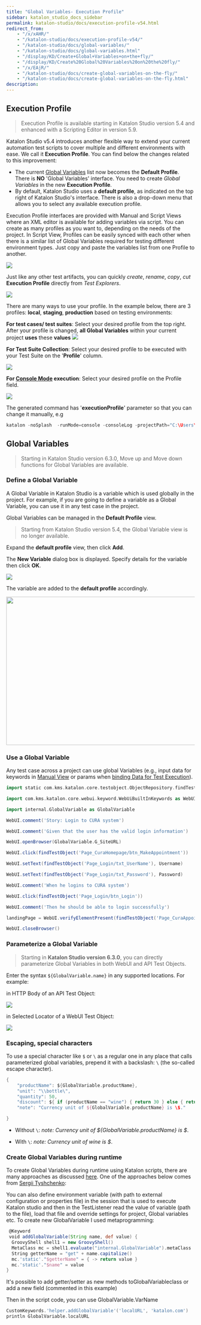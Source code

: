 ```yaml
---
title: "Global Variables- Execution Profile"
sidebar: katalon_studio_docs_sidebar
permalink: katalon-studio/docs/execution-profile-v54.html
redirect_from:
    - "/x/xAHR/"
    - "/katalon-studio/docs/execution-profile-v54/"
    - "/katalon-studio/docs/global-variables/"
    - "/katalon-studio/docs/global-variables.html"
    - "/display/KD/Create+Global+Variables+on+the+fly/"
    - "/display/KD/Create%20Global%20Variables%20on%20the%20fly/"
    - "/x/EAjR/"
    - "/katalon-studio/docs/create-global-variables-on-the-fly/"
    - "/katalon-studio/docs/create-global-variables-on-the-fly.html"
description:
---
```


## Execution Profile

> Execution Profile is available starting in Katalon Studio version 5.4 and enhanced with a Scripting Editor in version 5.9.

Katalon Studio v5.4 introduces another flexible way to extend your current automation test scripts to cover multiple and different environments with ease. We call it **Execution Profile**. You can find below the changes related to this improvement:

* The current [Global Variables](/display/KD/Variable+Types#VariableTypes-Globalvariables) list now becomes the **Default Profile**. There is **NO** 'Global Variables' interface. You need to create _Global Variables_ in the new **Execution Profile**.
* By default, Katalon Studio uses a **default profile**, as indicated on the top right of Katalon Studio's interface. There is also a drop-down menu that allows you to select any available execution profile.

Execution Profile interfaces are provided with Manual and Script Views where an XML editor is available for adding variables via script. You can create as many profiles as you want to, depending on the needs of the project. In Script View, Profiles can be easily synced with each other when there is a similar list of Global Variables required for testing different environment types. Just copy and paste the variables list from one Profile to another.

![](https://github.com/katalon-studio/docs-images/raw/master/katalon-studio/docs/execution-profile-v54/profile-script-view.png)

Just like any other test artifacts, you can quickly _create_, _rename_, _copy_, _cut_ **Execution Profile** directly from _Test Explorers_.

![](https://github.com/katalon-studio/docs-images/raw/master/katalon-studio/docs/execution-profile-v54/Untitled3.png)

There are many ways to use your profile. In the example below, there are 3 profiles: **local**, **staging**, **production** based on testing environments:

**For test cases/ test suites**: Select your desired profile from the top right. After your profile is changed, **all Global Variables** within your current project **uses** these **values**
![](https://github.com/katalon-studio/docs-images/raw/master/katalon-studio/docs/execution-profile-v54/Untitled2.png)

**For Test Suite Collection**: Select your desired profile to be executed with your Test Suite on the '**Profile**' column.

![](https://github.com/katalon-studio/docs-images/raw/master/katalon-studio/docs/execution-profile-v54/4.png)

**For [Console Mode](/display/KD/Console+Mode+Execution) execution**: Select your desired profile on the Profile field.

![](https://github.com/katalon-studio/docs-images/raw/master/katalon-studio/docs/execution-profile-v54/5.png)

The generated command has '**executionProfile**' parameter so that you can change it manually, e.g

```groovy
katalon -noSplash  -runMode=console -consoleLog -projectPath="C:\Users\Admin\Katalon Studio\yourProject.prj" -retry=0 -testSuitePath="Test Suites/TS_RegressionTest" -executionProfile="local" -browserType="Chrome (headless)"

```

## Global Variables

> Starting in Katalon Studio version 6.3.0, Move up and Move down functions for Global Variables are available.

### Define a Global Variable

A Global Variable in Katalon Studio is a variable which is used globally in the project. For example, if you are going to define a variable as a Global Variable, you can use it in any test case in the project.

Global Variables can be managed in the **Default Profile** view.

> Starting from Katalon Studio version 5.4, the Global Variable view is no longer available.

Expand the **default profile** view, then click **Add**.

The **New Variable** dialog box is displayed. Specify details for the variable then click **OK**.

![](https://github.com/katalon-studio/docs-images/raw/master/katalon-studio/docs/variable-types/image2017-1-24-153A413A17.png)

The variable are added to the **default profile** accordingly.

<img src="https://github.com/katalon-studio/docs-images/raw/master/katalon-studio/docs/variable-types/default-profile.png" width="784" height="395">

### Use a Global Variable

Any test case across a project can use global Variables (e.g., input data for keywords in [Manual View](/display/KD/Manual+View) or params when [binding Data for Test Execution](/display/KD/Design+a+Test+Suite#DesignaTestSuite-VariableBinding)).

```groovy
import static com.kms.katalon.core.testobject.ObjectRepository.findTestObject

import com.kms.katalon.core.webui.keyword.WebUiBuiltInKeywords as WebUI

import internal.GlobalVariable as GlobalVariable

WebUI.comment('Story: Login to CURA system')

WebUI.comment('Given that the user has the valid login information')

WebUI.openBrowser(GlobalVariable.G_SiteURL)

WebUI.click(findTestObject('Page_CuraHomepage/btn_MakeAppointment'))

WebUI.setText(findTestObject('Page_Login/txt_UserName'), Username)

WebUI.setText(findTestObject('Page_Login/txt_Password'), Password)

WebUI.comment('When he logins to CURA system')

WebUI.click(findTestObject('Page_Login/btn_Login'))

WebUI.comment('Then he should be able to login successfully')

landingPage = WebUI.verifyElementPresent(findTestObject('Page_CuraAppointment/div_Appointment'), GlobalVariable.G_Timeout)

WebUI.closeBrowser()
```

### Parameterize a Global Variable

> Starting in **Katalon Studio version 6.3.0**, you can directly parameterize Global Variables in both WebUI and API Test Objects.

Enter the syntax `${GlobalVariable.name}` in any supported locations. For example:

in HTTP Body of an API Test Object:

![](https://github.com/katalon-studio/docs-images/raw/master/katalon-studio/docs/variable-types/1-GlobalVariable.png)

in Selected Locator of a WebUI Test Object:

![](https://github.com/katalon-studio/docs-images/raw/master/katalon-studio/docs/variable-types/2-GlobalVariable.png)

### Escaping, special characters

To use a special character like `$` or `\` as a regular one in any place that calls parameterized global variables, prepend it with a backslash: `\` (the so-called escape character).

```groovy
{
 	"productName": ${GlobalVariable.productName},
  	"unit": "\\bottle\",
  	"quantity": 50,
  	"discount": ${ if (productName == "wine") { return 30 } else { return 0}}
	"note": "Currency unit of ${GlobalVariable.productName} is \$."

}
```

* Without `\`: *note: Currency unit of ${GlobalVariable.productName} is $*.

* With `\`: *note: Currency unit of wine is $*.

### Create Global Variables during runtime

To create Global Variables during runtime using Katalon scripts, there are many approaches as discussed [here](https://forum.katalon.com/discussion/6822/how-to-define-global-variables-within-scripts-ie-on-the-fly). One of the approaches below comes from [Sergii Tyshchenko](https://forum.katalon.com/profile/4921/Sergii%20Tyshchenko):

You can also define environment variable (with path to external configuration or properties file) in the session that is used to execute Katalon studio and then in the TestListener read the value of variable (path to the file), load that file and override settings for project, Global variables etc. To create new GlobalVariable I used metaprogramming:

```groovy
 @Keyword
 void addGlobalVariable(String name, def value) {
  GroovyShell shell1 = new GroovyShell()
  MetaClass mc = shell1.evaluate("internal.GlobalVariable").metaClass
  String getterName = "get" + name.capitalize()
  mc.'static'."$getterName" = { -> return value }
  mc.'static'."$name" = value
}
```

It's possible to add getter/setter as new methods toGlobalVariableclass or add a new field (commented in this example)

Then in the script code, you can use GlobalVariable.VarName

```groovy
CustomKeywords.'helper.addGlobalVariable'('localURL', 'katalon.com')
println GlobalVariable.localURL
```
